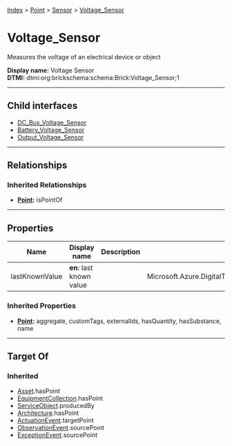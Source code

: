 [Index](../../../index.md) > [Point](../../Point.md) > [Sensor](../Sensor.md) > [Voltage_Sensor](#)
# Voltage_Sensor

Measures the voltage of an electrical device or object


**Display name:** Voltage Sensor<br />
**DTMI:** dtmi:org:brickschema:schema:Brick:Voltage_Sensor;1

---

## Child interfaces
* [DC_Bus_Voltage_Sensor](DC_Bus_Voltage_Sensor.md)
* [Battery_Voltage_Sensor](Battery_Voltage_Sensor.md)
* [Output_Voltage_Sensor](Output_Voltage_Sensor.md)

---

## Relationships

### Inherited Relationships
* **[Point](../../Point.md):** isPointOf

---

## Properties

|Name|Display name|Description|Schema|Writable|
|-|-|-|-|-|
|lastKnownValue|**en**: last known value||Microsoft.Azure.DigitalTwins.Parser.Models.DTObjectInfo|True|
### Inherited Properties
* **[Point](../../Point.md):** aggregate, customTags, externalIds, hasQuantity, hasSubstance, name

---

## Target Of
### Inherited
* [Asset](../../../Asset/Asset.md).hasPoint
* [EquipmentCollection](../../../Collection/EquipmentCollection.md).hasPoint
* [ServiceObject](../../../Information/ServiceObject/ServiceObject.md).producedBy
* [Architecture](../../../Space/Architecture/Architecture.md).hasPoint
* [ActuationEvent](../../../Event/PointEvent/ActuationEvent.md).targetPoint
* [ObservationEvent](../../../Event/PointEvent/ObservationEvent.md).sourcePoint
* [ExceptionEvent](../../../Event/PointEvent/ExceptionEvent.md).sourcePoint
